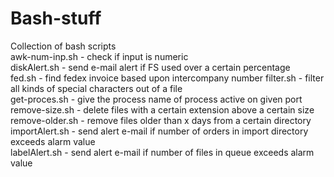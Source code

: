 # Bash-stuff  
Collection of bash scripts  
  awk-num-inp.sh - check if input is numeric  
  diskAlert.sh - send e-mail alert if FS used over a certain percentage  
  fed.sh - find fedex invoice based upon intercompany number
  filter.sh - filter all kinds of special characters out of a file  
  get-proces.sh - give the process name of process active on given port  
  remove-size.sh - delete files with a certain extension above a certain size  
  remove-older.sh - remove files older than x days from a certain directory  
  importAlert.sh - send alert e-mail if number of orders in import directory exceeds alarm value  
  labelAlert.sh - send alert e-mail if number of files in queue exceeds alarm value
